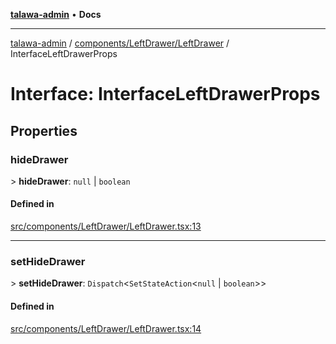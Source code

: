 [**talawa-admin**](../../../../README.md) • **Docs**

***

[talawa-admin](../../../../modules.md) / [components/LeftDrawer/LeftDrawer](../README.md) / InterfaceLeftDrawerProps

# Interface: InterfaceLeftDrawerProps

## Properties

### hideDrawer

\> **hideDrawer**: `null` \| `boolean`

#### Defined in

[src/components/LeftDrawer/LeftDrawer.tsx:13](https://github.com/PalisadoesFoundation/talawa-admin/blob/c49a58cefb47697eb25ed53aa1ef6d685c772d3e/src/components/LeftDrawer/LeftDrawer.tsx#L13)

***

### setHideDrawer

\> **setHideDrawer**: `Dispatch`\<`SetStateAction`\<`null` \| `boolean`\>\>

#### Defined in

[src/components/LeftDrawer/LeftDrawer.tsx:14](https://github.com/PalisadoesFoundation/talawa-admin/blob/c49a58cefb47697eb25ed53aa1ef6d685c772d3e/src/components/LeftDrawer/LeftDrawer.tsx#L14)
